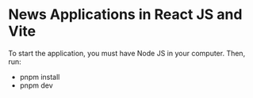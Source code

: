 # News Applications in React JS and Vite

To start the application, you must have Node JS in your computer. Then, run:

- pnpm install
- pnpm dev
